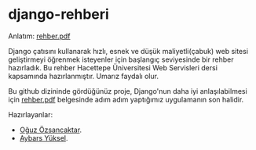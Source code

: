# django-rehberi

Anlatım: [rehber.pdf](https://github.com/rhycrea/django-rehberi/blob/master/rehber.pdf)

Django çatısını kullanarak hızlı, esnek ve düşük maliyetli(çabuk) web sitesi geliştirmeyi öğrenmek isteyenler için başlangıç seviyesinde bir rehber hazırladık. Bu rehber Hacettepe Üniversitesi Web Servisleri dersi kapsamında hazırlanmıştır. Umarız faydalı olur. 

Bu github dizininde gördüğünüz proje, Django'nun daha iyi anlaşılabilmesi için [rehber.pdf](https://github.com/rhycrea/django-rehberi/blob/master/rehber.pdf) belgesinde adım adım yaptığımız uygulamanın son halidir.

Hazırlayanlar:
- [Oğuz Özsancaktar](mailto://oguzozsancaktar@gmail.com).
- [Aybars Yüksel](mailto://aybars.yuksel@protonmail.com).
